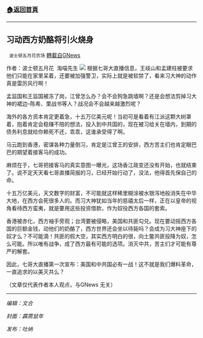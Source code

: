 ###  [:house:返回首頁](https://github.com/ourhimalayas/txt)
---


## 习动西方奶酪将引火烧身
` 波士顿五月花农场` [轉載自GNews](https://gnews.org/zh-hans/1595198/)

作者：波士顿五月花  淘喵先生
![](https://assets.gnews.org/wp-content/uploads/2021/10/adgdfgd.jpg)
根据七哥大直播信息，王岐山和孟建柱被要求他们只能在家里呆着，还要被加强警卫，实际上就是被软禁了，看来习大神的动作真是雷厉风行啊！

孟监国和王监国被冻了岗，江曾怎么办？会不会狗急跳墙啊？还是会想法剪掉习大神的裙边–陈希、栗战书等人？战况会不会越来越激烈呢？

海外的各方资本肯定更着急，十五万亿美元呢！当初可是看着有江派这颗大树罩着，抱着肯定会稳赚不陪的想法，投入到中共国的，现在被习给关在墙内，到期的债务利息就给你赖死不还，乖乖，这谁承受得了啊。

马云跑到香港，密谋各种力量倒习，肯定是江曾王的安排，西方苦主们也肯定眼巴巴的期望着接客马的成功。

麻烦在于，七哥把接客马的真实意图一曝光，这场香江政变还没有开始，也就结束了。说不定天天看七哥直播简报的习，已经开始行动了，没法，他得首先保自己的命。

十五万亿美元，天文数字的财富，不可能就这样稀里糊涂被水银泻地般消失在中华大地，在西方会死很多人的。而习大神犹如当年的慈禧太后一样，正在以皇帝的视角看待西方蛮夷，就是要用这些投资借款，作为奴役西方各国的套索。

香港被赤化，西方袖手旁观；台湾要被侵略，美国和共匪勾兑。现在要动摇西方各国的巨额金钱，动他们的奶酪了，西方世界还会坐以待毙吗？会成为习大神座下的奴才么？不可能滴！共匪的假大空，其实西方明白的很，向土鳖共匪投降为奴，怎么可能。所以唯有战争，成了西方最有可能的选项。消灭中共，苦主们才可能有尊严的解套。

因此，七哥大直播第一次宣布：美国和中共国必有一战！这不就是我们爆料革命，一直追求的以美灭共么？

（文章仅代表作者本人观点，与GNews 无关）

* * *

*编辑：文合*

*封面：霹雳鼠年*

*发布：吐纳*
